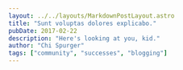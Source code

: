 ```yaml
---
layout: ../../layouts/MarkdownPostLayout.astro
title: "Sunt voluptas dolores explicabo."
pubDate: 2017-02-22
description: "Here's looking at you, kid."
author: "Chi Spurger"
tags: ["community", "successes", "blogging"]
---
```




